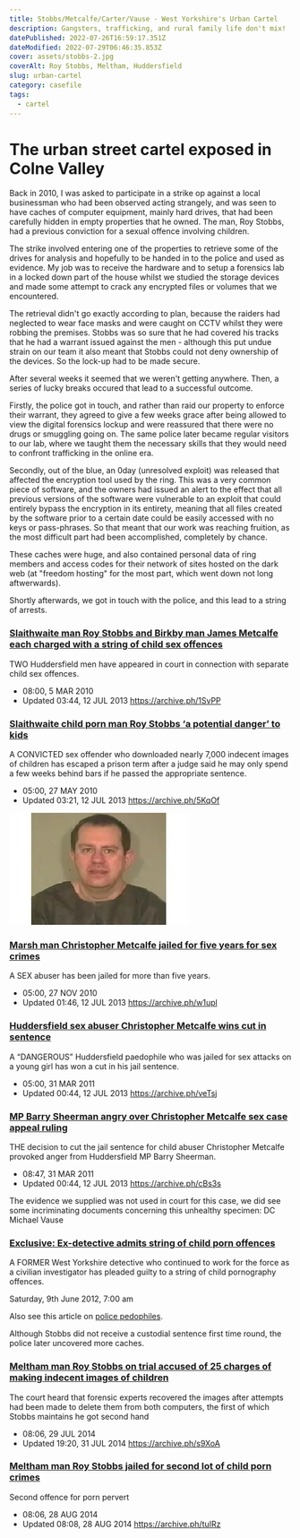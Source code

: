 ```yaml
---
title: Stobbs/Metcalfe/Carter/Vause - West Yorkshire's Urban Cartel
description: Gangsters, trafficking, and rural family life don't mix!
datePublished: 2022-07-26T16:59:17.351Z
dateModified: 2022-07-29T06:46:35.853Z
cover: assets/stobbs-2.jpg
coverAlt: Roy Stobbs, Meltham, Huddersfield
slug: urban-cartel
category: casefile
tags:
  - cartel
---
```

# The urban street cartel exposed in Colne Valley

Back in 2010, I was asked to participate in a strike op against a local businessman who had been observed acting strangely, and was seen to have caches of computer equipment, mainly hard drives, that had been carefully hidden in empty properties that he owned.  The man, Roy Stobbs, had a previous conviction for a sexual offence involving children.

The strike involved entering one of the properties to retrieve some of the drives for analysis and hopefully to be handed in to the police and used as evidence. My job was to receive the hardware and to setup a forensics lab in a locked down part of the house whilst we studied the storage devices and made some attempt to crack any encrypted files or volumes that we encountered.

The retrieval didn't go exactly according to plan, because the raiders had neglected to wear face masks and were caught on CCTV whilst they were robbing the premises. Stobbs was so sure that he had covered his tracks that he had a warrant issued against the men - although this put undue strain on our team it also meant that Stobbs could not deny ownership of the devices. So the lock-up had to be made secure.

After several weeks it seemed that we weren't getting anywhere. Then, a series of lucky breaks occured that lead to a successful outcome.

Firstly, the police got in touch, and rather than raid our property to enforce their warrant, they agreed to give a few weeks grace after being allowed to view the digital forensics lockup and were reassured that there were no drugs or smuggling going on. The same police later became regular visitors to our lab, where we taught them the necessary skills that they would need to confront trafficking in the online era.

Secondly, out of the blue, an 0day (unresolved exploit) was released that affected the encryption tool used by the ring. This was a very common piece of software, and the owners had issued an alert to the effect that all previous versions of the software were vulnerable to an exploit that could entirely bypass the encryption in its entirety, meaning that all files created by the software prior to a certain date could be easily accessed with no keys or pass-phrases. So that meant that our work was reaching fruition, as the most difficult part had been accomplished, completely by chance.

These caches were huge, and also contained personal data of ring members and access codes for their network of sites hosted on the dark web (at "freedom hosting" for the most part, which went down not long aftwerwards).

Shortly afterwards, we got in touch with the police, and this lead to a string of arrests. 

### [Slaithwaite man Roy Stobbs and Birkby man James Metcalfe each charged with a string of child sex offences](https://archive.ph/1SvPP)

TWO Huddersfield men have appeared in court in connection with separate child sex offences.

* 08:00, 5 MAR 2010
* Updated 03:44, 12 JUL 2013
https://archive.ph/1SvPP

### [Slaithwaite child porn man Roy Stobbs ‘a potential danger’ to kids](https://archive.ph/5KqOf)

A CONVICTED sex offender who downloaded nearly 7,000 indecent images of children has escaped a prison term after a judge said he may only spend a few weeks behind bars if he passed the appropriate sentence.

* 05:00, 27 MAY 2010
* Updated 03:21, 12 JUL 2013
https://archive.ph/5KqOf

![](assets/christopher-metcalfe-748766357.webp)

### [Marsh man Christopher Metcalfe jailed for five years for sex crimes](https://archive.ph/w1upl)

A SEX abuser has been jailed for more than five years.

* 05:00, 27 NOV 2010
* Updated 01:46, 12 JUL 2013
https://archive.ph/w1upl

### [Huddersfield sex abuser Christopher Metcalfe wins cut in sentence](https://archive.ph/veTsj)

A “DANGEROUS” Huddersfield paedophile who was jailed for sex attacks on a young girl has won a cut in his jail sentence.

* 05:00, 31 MAR 2011
* Updated 00:44, 12 JUL 2013
https://archive.ph/veTsj

### [MP Barry Sheerman angry over Christopher Metcalfe sex case appeal ruling](https://archive.ph/cBs3s)

THE decision to cut the jail sentence for child abuser Christopher Metcalfe provoked anger from Huddersfield MP Barry Sheerman.

* 08:47, 31 MAR 2011
* Updated 00:44, 12 JUL 2013
https://archive.ph/cBs3s


The evidence we supplied was not used in court for this case, we did see some incriminating documents concerning this unhealthy specimen: DC Michael Vause

### [Exclusive: Ex-detective admits string of child porn offences](https://archive.ph/OzBJV)

A FORMER West Yorkshire detective who continued to work for the force as a civilian investigator has pleaded guilty to a string of child pornography offences.

Saturday, 9th June 2012, 7:00 am

Also see this article on [police pedophiles](http://upsd.co.uk/rogue-officers/police-paedophiles/).





Although Stobbs did not receive a custodial sentence first time round, the police later uncovered more caches. 

### [Meltham man Roy Stobbs on trial accused of 25 charges of making indecent images of children](https://archive.ph/s9XoA)

The court heard that forensic experts recovered the images after attempts had been made to delete them from both computers, the first of which Stobbs maintains he got second hand

* 08:06, 29 JUL 2014
* Updated 19:20, 31 JUL 2014
https://archive.ph/s9XoA

### [Meltham man Roy Stobbs jailed for second lot of child porn crimes](https://archive.ph/tuIRz)

Second offence for porn pervert

* 08:06, 28 AUG 2014
* Updated 08:08, 28 AUG 2014
https://archive.ph/tuIRz
